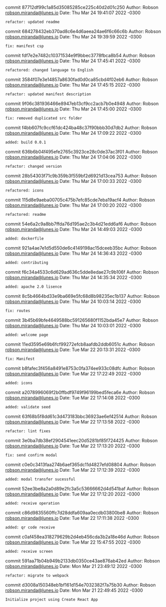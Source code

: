 commit 87712df99c1a85d35085285ce225c40d2d01c250
Author: Robson <robson.miranda@lunes.io>
Date:   Thu Mar 24 19:41:07 2022 -0300

    refactor: updated readme

commit 684278432eb370ad8c6e4d6aeea24ae6f6c66c6b
Author: Robson <robson.miranda@lunes.io>
Date:   Thu Mar 24 19:39:59 2022 -0300

    fix: manifest csp

commit fdf7e2e7482c10371534e9f9bbec3778fbca8b54
Author: Robson <robson.miranda@lunes.io>
Date:   Thu Mar 24 17:45:41 2022 -0300

    refactored: changed language to English

commit 3584f07e3e14857a8630fad0d0ca85cbd4f02eb6
Author: Robson <robson.miranda@lunes.io>
Date:   Thu Mar 24 17:45:15 2022 -0300

    refactor: updated manifest description

commit 9f06c381936466e8947eb13cf9cc2acb7b0e4948
Author: Robson <robson.miranda@lunes.io>
Date:   Thu Mar 24 17:45:00 2022 -0300

    fix: removed duplicated src folder

commit f4bb607fc9ccf61dc424ba48c37f90bbb30d7db2
Author: Robson <robson.miranda@lunes.io>
Date:   Thu Mar 24 17:09:22 2022 -0300

    added: build 0.0.1

commit 636b6b04f495efe2765c3923ce28c0de37ac3f01
Author: Robson <robson.miranda@lunes.io>
Date:   Thu Mar 24 17:04:06 2022 -0300

    refactor: changed version

commit 28b54303f71c9b359b3f559bf2d6921d13cea753
Author: Robson <robson.miranda@lunes.io>
Date:   Thu Mar 24 17:00:33 2022 -0300

    refactored: icons

commit 115d8e9aeba00705c475b7efc85cde7eba19acf4
Author: Robson <robson.miranda@lunes.io>
Date:   Thu Mar 24 17:00:20 2022 -0300

    refactored: readme

commit 54e6a2c9a8bb7ffda76d195ae2c3b4d21edd6af6
Author: Robson <robson.miranda@lunes.io>
Date:   Thu Mar 24 14:49:03 2022 -0300

    added: dockerfile

commit 921a4ae7e1d5d550de6c4149198ac15dceeb35bc
Author: Robson <robson.miranda@lunes.io>
Date:   Thu Mar 24 14:36:43 2022 -0300

    added: contributing

commit f6c34a4533c6d629ad636c5dde8edae27c9b106f
Author: Robson <robson.miranda@lunes.io>
Date:   Thu Mar 24 14:35:34 2022 -0300

    added: apache 2.0 lisence

commit 8c5b4664bd33e9ba669e5fc68d8b98235ec1b137
Author: Robson <robson.miranda@lunes.io>
Date:   Thu Mar 24 10:03:14 2022 -0300

    fix: routes

commit 3b45b69bfe4649588bc591265680f1152bda45e7
Author: Robson <robson.miranda@lunes.io>
Date:   Thu Mar 24 10:03:01 2022 -0300

    added: welcome page

commit 11ed3595e69b6fcf99272efcb8aafdb2ddb6051c
Author: Robson <robson.miranda@lunes.io>
Date:   Tue Mar 22 20:13:31 2022 -0300

    fix: Manifest

commit b8fafec3f456a8491e8753c0fa374ee933c08dfc
Author: Robson <robson.miranda@lunes.io>
Date:   Tue Mar 22 17:22:49 2022 -0300

    added: icons

commit a2078996069f2b0ffbdf9749f96199bed5feca6e
Author: Robson <robson.miranda@lunes.io>
Date:   Tue Mar 22 17:14:08 2022 -0300

    added: validate seed

commit 63f68b5f8dd61c3d473183bbc36923ae6ef42514
Author: Robson <robson.miranda@lunes.io>
Date:   Tue Mar 22 17:13:58 2022 -0300

    refactor: lint fixes

commit 3e0ba7db38ef2904541eec20d5281bf85f724425
Author: Robson <robson.miranda@lunes.io>
Date:   Tue Mar 22 17:13:20 2022 -0300

    fix: send confirm modal

commit c0e0c3413faa274b6aef365dc11d4827efd08804
Author: Robson <robson.miranda@lunes.io>
Date:   Tue Mar 22 17:12:39 2022 -0300

    added: modal transfer sucessful

commit 52ee3be8a2a0d89e2fc3a5c53666662d4d541baf
Author: Robson <robson.miranda@lunes.io>
Date:   Tue Mar 22 17:12:20 2022 -0300

    added: receive operation

commit c86d9835560ffc7d28ddfa609aa0ecdb03800be8
Author: Robson <robson.miranda@lunes.io>
Date:   Tue Mar 22 17:11:38 2022 -0300

    added: qr code receive

commit c0af458ea318279629b2d4eb456cda3b2a18e46d
Author: Robson <robson.miranda@lunes.io>
Date:   Tue Mar 22 15:47:55 2022 -0300

    added: receive screen

commit 591aa71b04b949b2133db0350ce43ae876ab42ed
Author: Robson <robson.miranda@lunes.io>
Date:   Mon Mar 21 23:49:12 2022 -0300

    refactor: migrate to webpack

commit d3008a150348eb1bf161d154e7032382f7a75b30
Author: Robson <robson.miranda@lunes.io>
Date:   Mon Mar 21 22:49:45 2022 -0300

    Initialize project using Create React App
